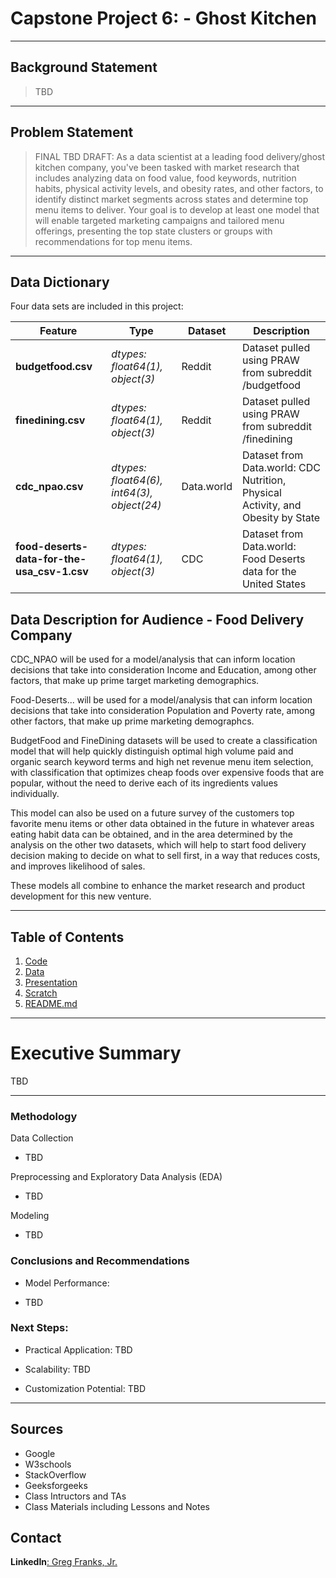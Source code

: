 # Capstone Project 6: - Ghost Kitchen

---

## Background Statement
>TBD

---

## Problem Statement
>FINAL TBD
>DRAFT: As a data scientist at a leading food delivery/ghost kitchen company, you've been tasked with market research that includes analyzing data on food value, food keywords, nutrition habits, physical activity levels, and obesity rates, and other factors, to identify distinct market segments across states and determine top menu items to deliver. Your goal is to develop at least one model that will enable targeted marketing campaigns and tailored menu offerings, presenting the top state clusters or groups with recommendations for top menu items.

---

## Data Dictionary

Four data sets are included in this project:

|Feature|Type|Dataset|Description|
|---|---|---|---|
|**budgetfood.csv**|*dtypes: float64(1), object(3)*|Reddit|Dataset pulled using PRAW from subreddit /budgetfood|
|**finedining.csv**|*dtypes: float64(1), object(3)*|Reddit|Dataset pulled using PRAW from subreddit /finedining|
|**cdc_npao.csv**|*dtypes: float64(6), int64(3), object(24)*|Data.world|Dataset from Data.world: CDC Nutrition, Physical Activity, and Obesity by State|
|**food-deserts-data-for-the-usa_csv-1.csv**|*dtypes: float64(1), object(3)*|CDC|Dataset from Data.world: Food Deserts data for the United States|

## Data Description for Audience - Food Delivery Company

CDC_NPAO will be used for a model/analysis that can inform location decisions that take into consideration Income and Education, among other factors, that make up prime target marketing demographics.

Food-Deserts... will be used for a model/analysis that can inform location decisions that take into consideration Population and Poverty rate, among other factors, that make up prime marketing demographcs.

BudgetFood and FineDining datasets will be used to create a classification model that will help quickly distinguish optimal high volume paid and organic search keyword terms and high net revenue menu item selection, with classification that optimizes cheap foods over expensive foods that are popular, without the need to derive each of its ingredients values individually.  

This model can also be used on a future survey of the customers top favorite menu items or other data obtained in the future in whatever areas eating habit data can be obtained, and in the area determined by the analysis on the other two datasets, which will help to start food delivery decision making to decide on what to sell first, in a way that reduces costs, and improves likelihood of sales.

These models all combine to enhance the market research and product development for this new venture.

---

## Table of Contents
1. [Code](#code)
2. [Data](#data)
3. [Presentation](#presentation)
4. [Scratch](#scratch)
5. [README.md](#readme)
   
---

# Executive Summary

TBD

---

### Methodology

Data Collection
- TBD

Preprocessing and Exploratory Data Analysis (EDA)
- TBD

Modeling
- TBD

### Conclusions and Recommendations

- Model Performance: 

- TBD

### **Next Steps:**

- Practical Application: TBD

- Scalability: TBD

- Customization Potential: TBD
  
---

## Sources

* Google
* W3schools
* StackOverflow
* Geeksforgeeks
* Class Intructors and TAs
* Class Materials including Lessons and Notes

## Contact
**LinkedIn**[: Greg Franks, Jr.](https://www.linkedin.com/in/gregoryfranksjriii/)




